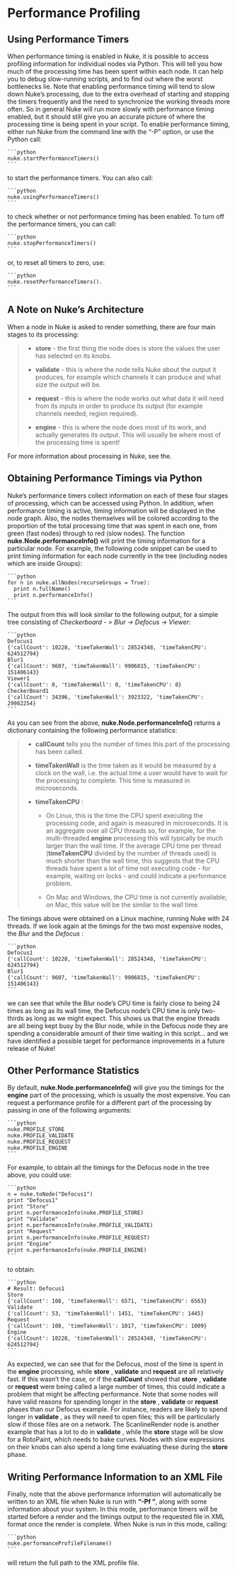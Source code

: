 # Performance Profiling
## Using Performance Timers
When performance timing is enabled in Nuke, it is possible to access profiling information for individual nodes via Python. This will tell you how much of the processing time has been spent within each node. It can help you to debug slow-running scripts, and to find out where the worst bottlenecks lie.
Note that enabling performance timing will tend to slow down Nuke’s processing, due to the extra overhead of starting and stopping the timers frequently and the need to synchronize the working threads more often. So in general Nuke will run more slowly with performance timing enabled, but it should still give you an accurate picture of where the processing time is being spent in your script.
To enable performance timing, either run Nuke from the command line with the “-P” option, or use the Python call:


    ```python
    nuke.startPerformanceTimers()
    ```
to start the performance timers.
You can also call:


    ```python
    nuke.usingPerformanceTimers()
    ```
to check whether or not performance timing has been enabled.
To turn off the performance timers, you can call:


    ```python
    nuke.stopPerformanceTimers()
    ```
or, to reset all timers to zero, use:


    ```python
    nuke.resetPerformanceTimers().
    ```
## A Note on Nuke’s Architecture
When a node in Nuke is asked to render something, there are four main stages to its processing:
>   * **store** \- the first thing the node does is store the values the user has selected on its knobs.
>
>   * **validate** \- this is where the node tells Nuke about the output it produces, for example which channels it can produce and what size the output will be.
>
>   * **request** \- this is where the node works out what data it will need from its inputs in order to produce its output (for example channels needed, region required).
>
>   * **engine** \- this is where the node does most of its work, and actually generates its output. This will usually be where most of the processing time is spent!
>
>
For more information about processing in Nuke, see the.
## Obtaining Performance Timings via Python
Nuke’s performance timers collect information on each of these four stages of processing, which can be accessed using Python. In addition, when performance timing is active, timing information will be displayed in the node graph. Also, the nodes themselves will be colored according to the proportion of the total processing time that was spent in each one, from green (fast nodes) through to red (slow nodes).
The function **nuke.Node.performanceInfo()** will print the timing information for a particular node. For example, the following code snippet can be used to print timing information for each node currently in the tree (including nodes which are inside Groups):


    ```python
    for n in nuke.allNodes(recurseGroups = True):
      print n.fullName()
      print n.performanceInfo()
    ```
The output from this will look similar to the following output, for a simple tree consisting of _Checkerboard - > Blur -> Defocus -> Viewer_:


    ```python
    Defocus1
    {'callCount': 10228, 'timeTakenWall': 28524348, 'timeTakenCPU': 624512794}
    Blur1
    {'callCount': 9607, 'timeTakenWall': 9906815, 'timeTakenCPU': 151406143}
    Viewer1
    {'callCount': 0, 'timeTakenWall': 0, 'timeTakenCPU': 0}
    CheckerBoard1
    {'callCount': 34396, 'timeTakenWall': 3923322, 'timeTakenCPU': 29982254}
    ```
As you can see from the above, **nuke.Node.performanceInfo()** returns a dictionary containing the following performance statistics:
>   * **callCount** tells you the number of times this part of the processing has been called.
>
>   * **timeTakenWall** is the time taken as it would be measured by a clock on the wall, i.e. the actual time a user would have to wait for the processing to complete. This time is measured in microseconds.
>
>   * **timeTakenCPU** :
>
>     * On Linux, this is the time the CPU spent executing the processing code, and again is measured in microseconds. It is an aggregate over all CPU threads so, for example, for the multi-threaded **engine** processing this will typically be much larger than the wall time. If the average CPU time per thread (**timeTakenCPU** divided by the number of threads used) is much shorter than the wall time, this suggests that the CPU threads have spent a lot of time not executing code - for example, waiting on locks - and could indicate a performance problem.
>
>     * On Mac and Windows, the CPU time is not currently available; on Mac, this value will be the similar to the wall time.
>
>
The timings above were obtained on a Linux machine, running Nuke with 24 threads. If we look again at the timings for the two most expensive nodes, the _Blur_ and the _Defocus_ :


    ```python
    Defocus1
    {'callCount': 10228, 'timeTakenWall': 28524348, 'timeTakenCPU': 624512794}
    Blur1
    {'callCount': 9607, 'timeTakenWall': 9906815, 'timeTakenCPU': 151406143}
    ```
we can see that while the Blur node’s CPU time is fairly close to being 24 times as long as its wall time, the Defocus node’s CPU time is only two-thirds as long as we might expect. This shows us that the engine threads are all being kept busy by the Blur node, while in the Defocus node they are spending a considerable amount of their time waiting in this script… and we have identified a possible target for performance improvements in a future release of Nuke!
## Other Performance Statistics
By default, **nuke.Node.performanceInfo()** will give you the timings for the **engine** part of the processing, which is usually the most expensive. You can request a performance profile for a different part of the processing by passing in one of the following arguments:


    ```python
    nuke.PROFILE_STORE
    nuke.PROFILE_VALIDATE
    nuke.PROFILE_REQUEST
    nuke.PROFILE_ENGINE
    ```
For example, to obtain all the timings for the Defocus node in the tree above, you could use:


    ```python
    n = nuke.toNode("Defocus1")
    print "Defocus1"
    print "Store"
    print n.performanceInfo(nuke.PROFILE_STORE)
    print "Validate"
    print n.performanceInfo(nuke.PROFILE_VALIDATE)
    print "Request"
    print n.performanceInfo(nuke.PROFILE_REQUEST)
    print "Engine"
    print n.performanceInfo(nuke.PROFILE_ENGINE)
    ```
to obtain:


    ```python
    # Result: Defocus1
    Store
    {'callCount': 108, 'timeTakenWall': 6571, 'timeTakenCPU': 6563}
    Validate
    {'callCount': 53, 'timeTakenWall': 1451, 'timeTakenCPU': 1445}
    Request
    {'callCount': 108, 'timeTakenWall': 1017, 'timeTakenCPU': 1009}
    Engine
    {'callCount': 10228, 'timeTakenWall': 28524348, 'timeTakenCPU': 624512794}
    ```
As expected, we can see that for the Defocus, most of the time is spent in the **engine** processing, while **store** , **validate** and **request** are all relatively fast. If this wasn’t the case, or if the **callCount** showed that **store** , **validate** or **request** were being called a large number of times, this could indicate a problem that might be affecting performance.
Note that some nodes will have valid reasons for spending longer in the **store** , **validate** or **request** phases than our Defocus example. For instance, readers are likely to spend longer in **validate** , as they will need to open files; this will be particularly slow if those files are on a network. The ScanlineRender node is another example that has a lot to do in **validate** , while the **store** stage will be slow for a RotoPaint, which needs to bake curves. Nodes with slow expressions on their knobs can also spend a long time evaluating these during the **store** phase.
## Writing Performance Information to an XML File
Finally, note that the above performance information will automatically be written to an XML file when Nuke is run with **“-Pf <filename>”**, along with some information about your system. In this mode, performance timers will be started before a render and the timings output to the requested file in XML format once the render is complete. When Nuke is run in this mode, calling:


    ```python
    nuke.performanceProfileFilename()
    ```
will return the full path to the XML profile file.